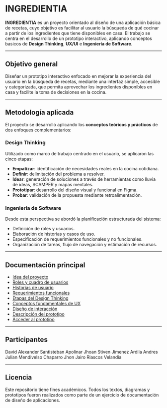 # INGREDIENTIA 

**INGREDIENTIA** es un proyecto orientado al diseño de una aplicación básica de recetas, cuyo objetivo es facilitar al usuario la búsqueda de qué cocinar a partir de los ingredientes que tiene disponibles en casa. El trabajo se centra en el desarrollo de un prototipo interactivo, aplicando conceptos basicos de **Design Thinking**, **UX/UI** e **Ingeniería de Software**.

---

##  Objetivo general

Diseñar un prototipo interactivo enfocado en mejorar la experiencia del usuario en la búsqueda de recetas, mediante una interfaz simple, accesible y categorizada, que permita aprovechar los ingredientes disponibles en casa y facilite la toma de decisiones en la cocina.

---

## Metodología aplicada

El proyecto se desarrolló aplicando los **conceptos teóricos y prácticos** de dos enfoques complementarios:

### Design Thinking

Utilizado como marco de trabajo centrado en el usuario, se aplicaron las cinco etapas:

- **Empatizar**: identificación de necesidades reales en la cocina cotidiana.
- **Definir**: delimitación del problema a resolver.
- **Idear**: generación de soluciones a través de herramientas como lluvia de ideas, SCAMPER y mapas mentales.
- **Prototipar**: desarrollo del diseño visual y funcional en Figma.
- **Probar**: validación de la propuesta mediante retroalimentación.

### Ingeniería de Software

Desde esta perspectiva se abordó la planificación estructurada del sistema:

- Definición de roles y usuarios.
- Elaboración de historias y casos de uso.
- Especificación de requerimientos funcionales y no funcionales.
- Organización de tareas, flujo de navegación y estimación de recursos.

---

## Documentación principal

- [Idea del proyecto](./01-introduccion-roles/idea-del-proyecto.md)  
- [Roles y cuadro de usuarios](./01-introduccion-roles/cuadro-roles-de-usuario.md)  
- [Historias de usuario](./02-analisis-usuario/historias-de-usuario.md)  
- [Requerimientos funcionales](./03-requerimientos/requerimientos-funcionales.md)  
- [Etapas del Design Thinking](./05-design-thinking/etapas-design-thinking.md)  
- [Conceptos fundamentales de UX](./06-ux-ui/conceptos-fundamentales-ux.md)  
- [Diseño de interacción](./06-ux-ui/diseno-de-interaccion.md)  
- [Descripción del prototipo](./07-prototipo/descripcion-prototipo.md)  
- [Acceder al prototipo](./07-prototipo/link-figma.md)

---
## Participantes
David Alexander Santisteban Apolinar
Jhoan Stiven Jimenez Ardila
Andres Julian Mendivelso Chaparro
Jhon Jairo Riascos Velandia

---
## Licencia

Este repositorio tiene fines académicos. Todos los textos, diagramas y prototipos fueron realizados como parte de un ejercicio de documentación de diseño de aplicaciones.
